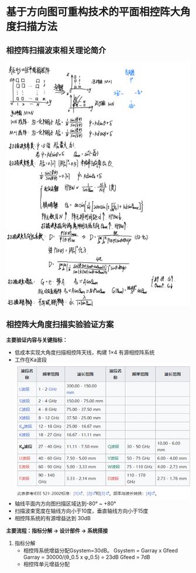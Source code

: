 # 基于方向图可重构技术的平面相控阵大角度扫描方法
## 相控阵扫描波束相关理论简介
![相控阵扫描波束相关理论简介](/imgs/2023-09-06/PIdzxjKNk2QkSxBb.png)

## 相控阵大角度扫描实验验证方案
**主要验证内容与关键指标：**
- 低成本实现大角度扫描相控阵天线，构建 1×4 有源相控阵系统
- 工作在Ka波段
![频率波段](/imgs/2023-09-06/cFMSgIw9DALRSVLF.png)
- 轴线平面内方向图扫描区域达到-80° ~ +80°
- 扫描波束宽度在轴线方向小于10度，垂直轴线方向小于15度
- 相控阵系统的有源增益达到 30dB

**主要流程：指标分解 **->**  设计部件 **->** 系统搭接**
1. 指标分解
	- 相控阵系统增益分配Gsystem=30dB。
	   Gsystem = Garray x Gfeed
	   Garray = 30000/(θ_0.5 x φ_0.5) = 23dB
	   Gfeed = 7dB
	- 相控阵单元增益分配

<!--stackedit_data:
eyJoaXN0b3J5IjpbMTMzMDg2OTA5OCwtNTk0NTkwMzE2LC0xOD
k2Nzg1ODEwXX0=
-->